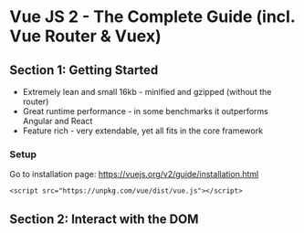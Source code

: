 # Vue JS 2 - The Complete Guide (incl. Vue Router & Vuex)

## Section 1: Getting Started
- Extremely lean and small 16kb - minified and gzipped (without the router)
- Great runtime performance - in some benchmarks it outperforms Angular and React
- Feature rich - very extendable, yet all fits in the core framework

### Setup
Go to installation page: https://vuejs.org/v2/guide/installation.html
```
<script src="https://unpkg.com/vue/dist/vue.js"></script>
```

## Section 2: Interact with the DOM
